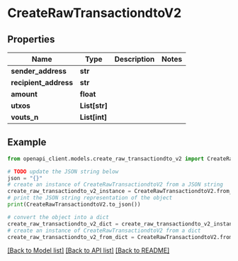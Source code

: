 # CreateRawTransactiondtoV2


## Properties

Name | Type | Description | Notes
------------ | ------------- | ------------- | -------------
**sender_address** | **str** |  | 
**recipient_address** | **str** |  | 
**amount** | **float** |  | 
**utxos** | **List[str]** |  | 
**vouts_n** | **List[int]** |  | 

## Example

```python
from openapi_client.models.create_raw_transactiondto_v2 import CreateRawTransactiondtoV2

# TODO update the JSON string below
json = "{}"
# create an instance of CreateRawTransactiondtoV2 from a JSON string
create_raw_transactiondto_v2_instance = CreateRawTransactiondtoV2.from_json(json)
# print the JSON string representation of the object
print(CreateRawTransactiondtoV2.to_json())

# convert the object into a dict
create_raw_transactiondto_v2_dict = create_raw_transactiondto_v2_instance.to_dict()
# create an instance of CreateRawTransactiondtoV2 from a dict
create_raw_transactiondto_v2_from_dict = CreateRawTransactiondtoV2.from_dict(create_raw_transactiondto_v2_dict)
```
[[Back to Model list]](../README.md#documentation-for-models) [[Back to API list]](../README.md#documentation-for-api-endpoints) [[Back to README]](../README.md)


